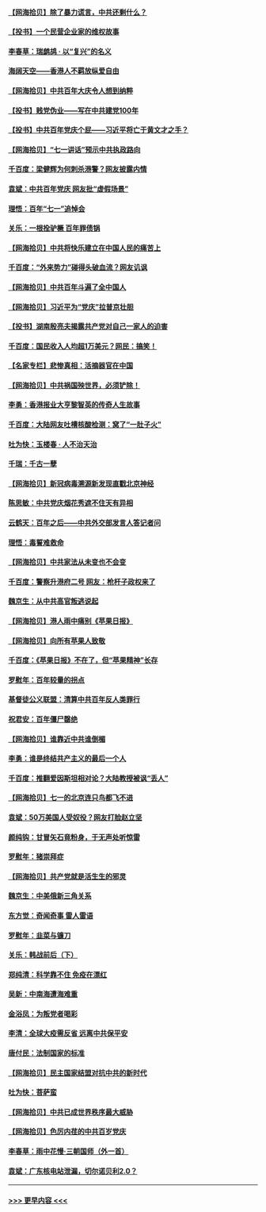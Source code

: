 #### [【网海拾贝】除了暴力谎言，中共还剩什么？](../pages/nsc993/n13071082.md?t=07071201) 
#### [【投书】一个民营企业家的维权故事](../pages/nsc993/n13070932.md?t=07071201) 
#### [李春草：瑞鹧鸪 · 以“复兴”的名义](../pages/nsc993/n13069984.md?t=07071201) 
#### [海阔天空——香港人不羁放纵爱自由](../pages/nsc993/n13069407.md?t=07071201) 
#### [【网海拾贝】中共百年大庆令人想到纳粹](../pages/nsc993/n13068483.md?t=07071201) 
#### [【投书】贱党伪业——写在中共建党100年](../pages/nsc993/n13067843.md?t=07071201) 
#### [【投书】中共百年党庆个屁——习近平将亡于黄文才之手？](../pages/nsc993/n13067425.md?t=07071201) 
#### [【网海拾贝】“七一讲话”预示中共执政路向](../pages/nsc993/n13066434.md?t=07071201) 
#### [千百度：梁健辉为何刺杀港警？网友披露内情](../pages/nsc993/n13066979.md?t=07071201) 
#### [袁斌：中共百年党庆 网友批“虚假场景”](../pages/nsc993/n13066385.md?t=07071201) 
#### [理悟：百年“七一”追悼会](../pages/nsc993/n13066106.md?t=07071201) 
#### [关乐：一根拴驴橛 百年罪债锅](../pages/nsc993/n13066089.md?t=07071201) 
#### [【网海拾贝】中共将快乐建立在中国人民的痛苦上](../pages/nsc993/n13064939.md?t=07071201) 
#### [千百度：“外来势力”碰得头破血流？网友讥讽](../pages/nsc993/n13064878.md?t=07071201) 
#### [【网海拾贝】中共百年斗遍了全中国人](../pages/nsc993/n13060020.md?t=07071201) 
#### [【网海拾贝】习近平为“党庆”拉普京壮胆](../pages/nsc993/n13057781.md?t=07071201) 
#### [【投书】湖南殷亮夫揭露共产党对自己一家人的迫害](../pages/nsc993/n13057744.md?t=07071201) 
#### [千百度：国民收入人均超1万美元？网民：搞笑！](../pages/nsc993/n13057692.md?t=07071201) 
#### [【名家专栏】悲惨真相：活摘器官在中国](../pages/nsc993/n13056611.md?t=07071201) 
#### [【网海拾贝】中共祸国殃世界，必须铲除！](../pages/nsc993/n13056011.md?t=07071201) 
#### [李勇：香港报业大亨黎智英的传奇人生故事](../pages/nsc993/n13055258.md?t=07071201) 
#### [千百度：大陆网友吐槽核酸检测：窝了“一肚子火”](../pages/nsc993/n13055194.md?t=07071201) 
#### [吐为快：玉楼春 · 人不治天治](../pages/nsc993/n13054028.md?t=07071201) 
#### [千瑞：千古一孽](../pages/nsc993/n13054016.md?t=07071201) 
#### [【网海拾贝】新冠病毒溯源新发现直戳北京神经](../pages/nsc993/n13052425.md?t=07071201) 
#### [陈思敏：中共党庆烟花秀遮不住天有异相](../pages/nsc993/n13052020.md?t=07071201) 
#### [云鹤天：百年之后——中共外交部发言人答记者问](../pages/nsc993/n13051604.md?t=07071201) 
#### [理悟：毒誓难救命](../pages/nsc993/n13051601.md?t=07071201) 
#### [【网海拾贝】中共家法从未变也不会变](../pages/nsc993/n13050366.md?t=07071201) 
#### [千百度：警察升港府二号 网友：枪杆子政权来了](../pages/nsc993/n13050261.md?t=07071201) 
#### [魏京生：从中共高官叛逃说起](../pages/nsc993/n13048997.md?t=07071201) 
#### [【网海拾贝】港人雨中痛别《苹果日报》](../pages/nsc993/n13048941.md?t=07071201) 
#### [【网海拾贝】向所有苹果人致敬](../pages/nsc993/n13046795.md?t=07071201) 
#### [千百度：《苹果日报》不在了，但“苹果精神”长存](../pages/nsc993/n13046703.md?t=07071201) 
#### [罗慰年：百年较量的拐点](../pages/nsc993/n13046542.md?t=07071201) 
#### [基督徒公义联盟：清算中共百年反人类罪行](../pages/nsc993/n13046499.md?t=07071201) 
#### [祝君安：百年僵尸罄绝](../pages/nsc993/n13045595.md?t=07071201) 
#### [【网海拾贝】谁靠近中共谁倒楣](../pages/nsc993/n13044667.md?t=07071201) 
#### [李勇：谁是终结共产主义的最后一个人](../pages/nsc993/n13044397.md?t=07071201) 
#### [千百度：推翻爱因斯坦相对论？大陆教授被讽“丢人”](../pages/nsc993/n13043908.md?t=07071201) 
#### [【网海拾贝】七一的北京连只鸟都飞不进](../pages/nsc993/n13041377.md?t=07071201) 
#### [袁斌：50万美国人受奴役？网友打脸赵立坚](../pages/nsc993/n13041330.md?t=07071201) 
#### [颜纯钩：甘冒矢石竟粉身，于无声处听惊雷](../pages/nsc993/n13041140.md?t=07071201) 
#### [罗慰年：猪崇拜症](../pages/nsc993/n13041071.md?t=07071201) 
#### [【网海拾贝】共产党就是活生生的邪灵](../pages/nsc993/n13036627.md?t=07071201) 
#### [魏京生：中美俄新三角关系](../pages/nsc993/n13035986.md?t=07071201) 
#### [东方觉：奇闻奇事 雷人雷语](../pages/nsc993/n13035878.md?t=07071201) 
#### [罗慰年：韭菜与镰刀](../pages/nsc993/n13034374.md?t=07071201) 
#### [关乐：韩战前后（下）](../pages/nsc993/n13034113.md?t=07071201) 
#### [郑纯清：科学靠不住 免疫在漂红](../pages/nsc993/n13034093.md?t=07071201) 
#### [吴新：中南海遭海难重](../pages/nsc993/n13034084.md?t=07071201) 
#### [金浴凤：为叛党者喝彩](../pages/nsc993/n13034058.md?t=07071201) 
#### [李清：全球大疫需反省 远离中共保平安](../pages/nsc993/n13033784.md?t=07071201) 
#### [唐付民：法制国家的标准](../pages/nsc993/n13032944.md?t=07071201) 
#### [【网海拾贝】民主国家结盟对抗中共的新时代](../pages/nsc993/n13031717.md?t=07071201) 
#### [吐为快：菩萨蛮](../pages/nsc993/n13030033.md?t=07071201) 
#### [【网海拾贝】中共已成世界秩序最大威胁](../pages/nsc993/n13028138.md?t=07071201) 
#### [【网海拾贝】色厉内荏的中共百岁党庆](../pages/nsc993/n13025582.md?t=07071201) 
#### [李春草：雨中花慢‧三朝国师（外一首）](../pages/nsc993/n13025567.md?t=07071201) 
#### [袁斌：广东核电站泄漏，切尔诺贝利2.0？](../pages/nsc993/n13025475.md?t=07071201) 

----
#### [ >>> 更早内容 <<< ](../indexes/nsc993-earlier.md)

